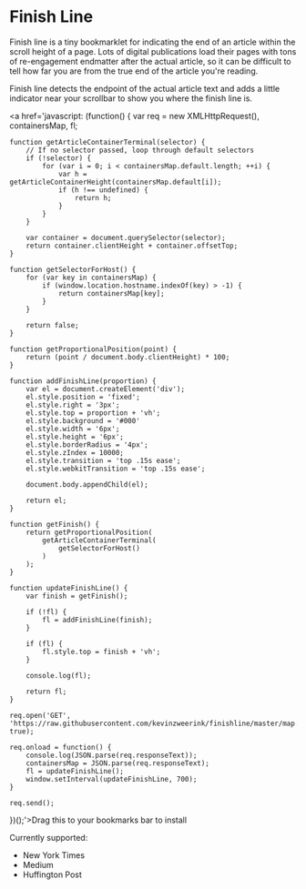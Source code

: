 # Finish Line

Finish line is a tiny bookmarklet for indicating the end of an article within the scroll height of a page. Lots of digital publications load their pages with tons of re-engagement endmatter after the actual article, so it can be difficult to tell how far you are from the true end of the article you're reading.

Finish line detects the endpoint of the actual article text and adds a little indicator near your scrollbar to show you where the finish line is.

<a href='javascript: (function() {
	var req = new XMLHttpRequest(),
			containersMap,
			fl;

	function getArticleContainerTerminal(selector) {
		// If no selector passed, loop through default selectors
		if (!selector) {
			for (var i = 0; i < containersMap.default.length; ++i) {
				var h = getArticleContainerHeight(containersMap.default[i]);
				if (h !== undefined) {
					return h;
				}
			}
		}

		var container = document.querySelector(selector);
		return container.clientHeight + container.offsetTop;
	}

	function getSelectorForHost() {
		for (var key in containersMap) {
			if (window.location.hostname.indexOf(key) > -1) {
				return containersMap[key];
			}
		}

		return false;
	}

	function getProportionalPosition(point) {
		return (point / document.body.clientHeight) * 100;
	}

	function addFinishLine(proportion) {
		var el = document.createElement('div');
		el.style.position = 'fixed';
		el.style.right = '3px';
		el.style.top = proportion + 'vh';
		el.style.background = '#000'
		el.style.width = '6px';
		el.style.height = '6px';
		el.style.borderRadius = '4px';
		el.style.zIndex = 10000;
		el.style.transition = 'top .15s ease';
		el.style.webkitTransition = 'top .15s ease';

		document.body.appendChild(el);

		return el;
	}

	function getFinish() {
		return getProportionalPosition(
			getArticleContainerTerminal(
				getSelectorForHost()
			)
		);
	}

	function updateFinishLine() {
		var finish = getFinish();

		if (!fl) {
			fl = addFinishLine(finish);
		}
		
		if (fl) {
			fl.style.top = finish + 'vh';
		}

		console.log(fl);

		return fl;
	}

	req.open('GET', 'https://raw.githubusercontent.com/kevinzweerink/finishline/master/map.json', true);

	req.onload = function() {
		console.log(JSON.parse(req.responseText));
		containersMap = JSON.parse(req.responseText);
		fl = updateFinishLine();
		window.setInterval(updateFinishLine, 700);
	}

	req.send();
})();'>Drag this to your bookmarks bar to install</a>

Currently supported:

- New York Times
- Medium
- Huffington Post